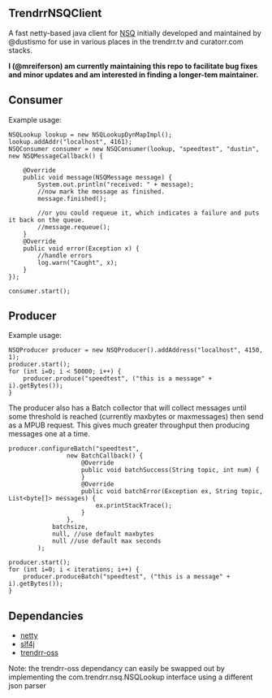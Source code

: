 ## TrendrrNSQClient

A fast netty-based java client for [NSQ][nsq] initially developed and maintained by @dustismo
for use in various places in the trendrr.tv and curatorr.com stacks.

**I (@mreiferson) am currently maintaining this repo to facilitate bug fixes and minor updates and
am interested in finding a longer-tem maintainer.**

## Consumer

Example usage:

```
NSQLookup lookup = new NSQLookupDynMapImpl();
lookup.addAddr("localhost", 4161);
NSQConsumer consumer = new NSQConsumer(lookup, "speedtest", "dustin", new NSQMessageCallback() {
            
    @Override
    public void message(NSQMessage message) {
        System.out.println("received: " + message);            
        //now mark the message as finished.
        message.finished();
        
        //or you could requeue it, which indicates a failure and puts it back on the queue.
        //message.requeue();
    }           
    @Override
    public void error(Exception x) {
        //handle errors
        log.warn("Caught", x);
    }
});
        
consumer.start();
```


## Producer

Example usage: 

```
NSQProducer producer = new NSQProducer().addAddress("localhost", 4150, 1);            
producer.start();
for (int i=0; i < 50000; i++) {
    producer.produce("speedtest", ("this is a message" + i).getBytes());
}
```

The producer also has a Batch collector that will collect messages until some threshold is reached (currently maxbytes or maxmessages) then send as a MPUB request.  This gives much greater throughput then producing messages one at a time.

```
producer.configureBatch("speedtest", 
                new BatchCallback() {
                    @Override
                    public void batchSuccess(String topic, int num) {
                    }
                    @Override
                    public void batchError(Exception ex, String topic, List<byte[]> messages) {
                        ex.printStackTrace();   
                    }
                }, 
            batchsize, 
            null, //use default maxbytes 
            null //use default max seconds
        );

producer.start();
for (int i=0; i < iterations; i++) {
    producer.produceBatch("speedtest", ("this is a message" + i).getBytes());
}
```


## Dependancies

* [netty][netty]
* [slf4j][slf4j]
* [trendrr-oss][trendrr-oss]

Note: the trendrr-oss dependancy can easily be swapped out by implementing the com.trendrr.nsq.NSQLookup interface using a different json parser


[nsq]: https://github.com/bitly/nsq
[netty]: http://netty.io/
[slf4j]: http://www.slf4j.org/
[trendrr-oss]: https://github.com/trendrr/java-oss-lib
